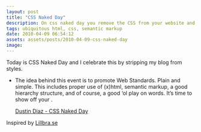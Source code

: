 ```yaml
---
layout: post
title: "CSS Naked Day"
description: On css naked day you remove the CSS from your website and display that wonderful ubiquitous HTML that we all love. If your site no longer works without CSS, you might consider improving it.
tags: ubiquitous html, css, semantic markup
date: 2010-04-09 06:54:12
assets: assets/posts/2010-04-09-css-naked-day
image: 
---
```


Today is CSS Naked Day and I celebrate this by stripping my blog from styles.

* The idea behind this event is to promote Web Standards. Plain and simple. This includes proper use of (x)html, semantic markup, a good hierarchy structure, and of course, a good ‘ol play on words. It’s time to show off your .

    [Dustin Diaz - CSS Naked Day](http://naked.dustindiaz.com/)

Inspired by [Lillbra.se](http://lillbra.se/2010/04/idag-ar-det-css-naked-day/)
